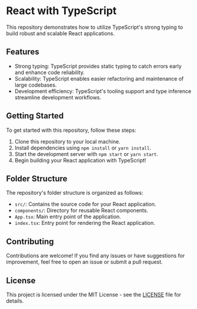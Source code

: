 # React with TypeScript

This repository demonstrates how to utilize TypeScript's strong typing to build robust and scalable React applications.

## Features

- Strong typing: TypeScript provides static typing to catch errors early and enhance code reliability.
- Scalability: TypeScript enables easier refactoring and maintenance of large codebases.
- Development efficiency: TypeScript's tooling support and type inference streamline development workflows.

## Getting Started

To get started with this repository, follow these steps:

1. Clone this repository to your local machine.
2. Install dependencies using `npm install` or `yarn install`.
3. Start the development server with `npm start` or `yarn start`.
4. Begin building your React application with TypeScript!

## Folder Structure

The repository's folder structure is organized as follows:

- `src/`: Contains the source code for your React application.
- `components/`: Directory for reusable React components.
- `App.tsx`: Main entry point of the application.
- `index.tsx`: Entry point for rendering the React application.

## Contributing

Contributions are welcome! If you find any issues or have suggestions for improvement, feel free to open an issue or submit a pull request.

## License

This project is licensed under the MIT License - see the [LICENSE](LICENSE) file for details.



